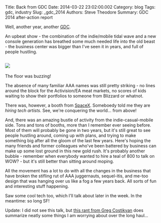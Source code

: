 Title: Back from GDC
Date: 2014-03-22 23:02:00.002
Category: blog
Tags: gdc, industry
Slug: _gdc_2014
Authors: Steve Theodore
Summary: GDC 2014 after-action report

Well, another year, another [GDC](http://www.gdconf.com/).  
  
An upbeat show - the combination of the indie/mobile tidal wave and a new console generation has breathed some much needed life into the old beast - the business center was bigger than I've seen it in years, and full of people hustling.  
  
[![](http://2.bp.blogspot.com/-FbM1i70bco8/Uy51CRDoDiI/AAAAAAABIBY/8_SGnjlJxeM/s1600/GDC.jpg)](http://2.bp.blogspot.com/-FbM1i70bco8/Uy51CRDoDiI/AAAAAAABIBY/8_SGnjlJxeM/s1600/GDC.jpg)  
---  
The floor was buzzing!  
  
The absence of many familiar AAA names was still pretty striking - no lines around the block for the Activision/EA meat markets, no scores of kids waiting to show their portfolios to someone from Blizzard or whatnot.  
  
There was, however, a booth from [SpaceX](http://www.spacex.com/). Someboedy told me they are _hiring tech artists_.  See, we're conquering the world... from above!  
  
And, there was an amazing bustle of activity from the indie-casual-mobile side. Tons and tons of booths, more than I remember ever seeing before. Most of them will probably be gone in two years, but it's still great to see people hustling around, coming up with plans, and trying to make something big after all the gloom of the last few years.  Here's hoping the many friends and former colleagues who've been battered by business can make up some lost ground in this new gold rush.  It's probably another bubble - remember when everybody wanted to hire a teal of 800 to talk on WOW? - but it's still better than sitting around moping.   
  
All the movement has a lot to do with all the changes in the business that have broken the stifling rut of AAA juggernauts, sequel-itis, and me-too design that was hanging over us like a fog a few years back. All sorts of fun and interesting stuff happening.   
  
Saw some cool tech too, which I'll talk about later in the week. In the meantime: so long SF!  
  
Update: I did not see this talk, but [this rant from Greg Costikyan](http://www.gamasutra.com/blogs/GregCostikyan/20140324/213784/2014_GDC_Rant_We_Had_a_Good_10_Years_But_the_Walls_are_Closing_In.php) does summarize neatly some things I am worrying about over the long haul...  
  
  



